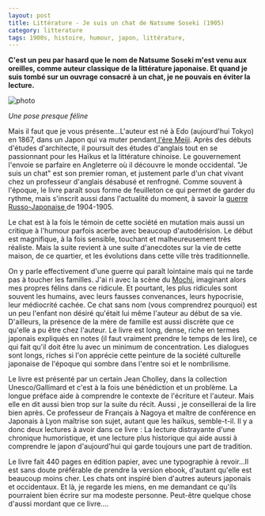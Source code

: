 ```yaml
---
layout: post
title: Littérature - Je suis un chat de Natsume Soseki (1905)
category: litterature
tags: 1900s, histoire, humour, japon, littérature, 
---
```

**C'est un peu par hasard que le nom de Natsume Soseki m'est venu aux oreilles, comme auteur classique de la littérature japonaise. Et quand je suis tombé sur un ouvrage consacré à un chat, je ne pouvais en éviter la lecture.**

![photo](https://upload.wikimedia.org/wikipedia/commons/thumb/1/17/Natsume_Soseki_photo.jpg/220px-Natsume_Soseki_photo.jpg)

*Une pose presque féline*

Mais il faut que je vous présente...L'auteur est né à Edo (aujourd'hui Tokyo) en 1867, dans un Japon qui va muter pendant<a href="https://fr.wikipedia.org/wiki/Ère_Meiji"> l'ère Meiji</a>. Après des débuts d'études d'architecte, il poursuit des études d'anglais tout en se passionnant pour les Haïkus et la littérature chinoise. Le gouvernement l'envoie se parfaire en Angleterre où il découvre le monde occidental. "Je suis un chat" est son premier roman, et justement parle d'un chat vivant chez un professeur d'anglais désabusé et renfrogné. Comme souvent à l'époque, le livre paraît sous forme de feuilleton ce qui permet de garder du rythme, mais s'inscrit aussi dans l'actualité du moment, à savoir la <a href="https://fr.wikipedia.org/wiki/Guerre_russo-japonaise">guerre Russo-Japonaise </a>de 1904-1905.

Le chat est à la fois le témoin de cette société en mutation mais aussi un critique à l'humour parfois acerbe avec beaucoup d'autodérision. Le début est magnifique, à la fois sensible, touchant et malheureusement très réaliste. Mais la suite revient à une suite d'anecdotes sur la vie de cette maison, de ce quartier, et les évolutions dans cette ville très traditionnelle.

On y parle effectivement d'une guerre qui paraît lointaine mais qui ne tarde pas à toucher les familles. J'ai ri avec la scène du <a href="https://fr.wikipedia.org/wiki/Mochi">Mochi</a>, imaginant alors mes propres félins dans ce ridicule. Et pourtant, les plus ridicules sont souvent les humains, avec leurs fausses convenances, leurs hypocrisie, leur médiocrité cachée. Ce chat sans nom (vous comprendrez pourquoi) est un peu l'enfant non désiré qu'était lui même l'auteur au début de sa vie. D'ailleurs, la présence de la mère de famille est aussi discrète que ce qu'elle a pu être chez l'auteur. Le livre est long, dense, riche en termes japonais expliqués en notes (il faut vraiment prendre le temps de les lire), ce qui fait qu'il doit être lu avec un minimum de concentration. Les dialogues sont longs, riches si l'on apprécie cette peinture de la société culturelle japonaise de l'époque qui sombre dans l'entre soi et le nombrilisme.

Le livre est présenté par un certain Jean Cholley, dans la collection Unesco/Gallimard et c'est à la fois une bénédiction et un problème. La longue préface aide à comprendre le contexte de l'écriture et l'auteur. Mais elle en dit aussi bien trop sur la suite du récit. Aussi , je conseillerai de la lire bien après. Ce professeur de Français à Nagoya et maître de conférence en Japonais à Lyon maîtrise son sujet, autant que les haïkus, semble-t-il. Il y a donc deux lectures à avoir dans ce livre : La lecture distrayante d'une chronique humoristique, et une lecture plus historique qui aide aussi à comprendre le japon d'aujourd'hui qui garde toujours une part de tradition.

Le livre fait 440 pages en édition papier, avec une typographie à revoir...Il est sans doute préférable de prendre la version ebook, d'autant qu'elle est beaucoup moins cher. Les chats ont inspiré bien d'autres auteurs japonais et occidentaux. Et là, je regarde les miens, en me demandant ce qu'ils pourraient bien écrire sur ma modeste personne. Peut-être quelque chose d'aussi mordant que ce livre....
